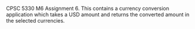 CPSC 5330 M6 Assignment 6. This contains a currency conversion application which takes a USD amount and returns the converted amount in the selected currencies.
